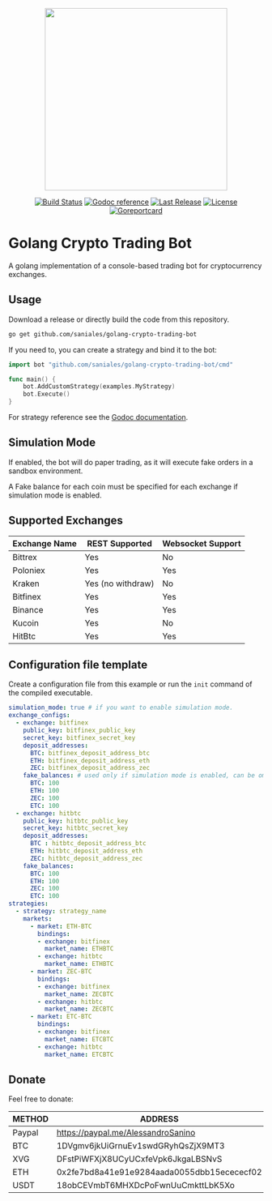 <p align="center"><img src="https://res.cloudinary.com/saniales-github/image/upload/v1541856660/saniales/golang-crypto-trading-bot/logo.png" width="360"></p>
<p align="center">
  <a href="https://travis-ci.org/saniales/golang-crypto-trading-bot"><img src="https://img.shields.io/travis/saniales/golang-crypto-trading-bot.svg?branch=master" alt="Build Status"></img></a>
  <a href="https://godoc.org/github.com/saniales/golang-crypto-trading-bot"><img src="https://godoc.org/github.com/saniales/golang-crypto-trading-bot?status.svg" alt="Godoc reference"></a>
  <a href="https://github.com/saniales/golang-crypto-trading-bot/releases"><img src="https://img.shields.io/github/release/saniales/golang-crypto-trading-bot.svg" alt="Last Release"></a>
  <a href="https://github.com/saniales/golang-crypto-trading-bot/LICENSE"><img src="https://img.shields.io/github/license/saniales/golang-crypto-trading-bot.svg?maxAge=2592000" alt="License"></a>
  <a href="https://goreportcard.com/report/github.com/saniales/golang-crypto-trading-bot"><img src="https://goreportcard.com/badge/github.com/saniales/golang-crypto-trading-bot" alt="Goreportcard" /></a>
</p>

# Golang Crypto Trading Bot

A golang implementation of a console-based trading bot for cryptocurrency exchanges.

## Usage

Download a release or directly build the code from this repository.

``` bash
go get github.com/saniales/golang-crypto-trading-bot
```

If you need to, you can create a strategy and bind it to the bot:

``` go
import bot "github.com/saniales/golang-crypto-trading-bot/cmd"

func main() {
    bot.AddCustomStrategy(examples.MyStrategy)
    bot.Execute()
}
```

For strategy reference see the [Godoc documentation](https://godoc.org/github.com/saniales/golang-crypto-trading-bot).

## Simulation Mode

If enabled, the bot will do paper trading, as it will execute fake orders in a sandbox environment.

A Fake balance for each coin must be specified for each exchange if simulation mode is enabled.

## Supported Exchanges

| Exchange Name | REST Supported    | Websocket Support |
| ------------- |------------------ | ----------------- |
| Bittrex       | Yes               | No                |
| Poloniex      | Yes               | Yes               |
| Kraken        | Yes (no withdraw) | No                |
| Bitfinex      | Yes               | Yes               |
| Binance       | Yes               | Yes               |
| Kucoin        | Yes               | No                |
| HitBtc        | Yes               | Yes               |

## Configuration file template

Create a configuration file from this example or run the `init` command of the compiled executable.

``` yaml
simulation_mode: true # if you want to enable simulation mode.
exchange_configs:
  - exchange: bitfinex
    public_key: bitfinex_public_key
    secret_key: bitfinex_secret_key
    deposit_addresses:
      BTC: bitfinex_deposit_address_btc
      ETH: bitfinex_deposit_address_eth
      ZEC: bitfinex_deposit_address_zec
    fake_balances: # used only if simulation mode is enabled, can be omitted if not enabled.
      BTC: 100
      ETH: 100
      ZEC: 100
      ETC: 100
  - exchange: hitbtc
    public_key: hitbtc_public_key
    secret_key: hitbtc_secret_key
    deposit_addresses:
      BTC : hitbtc_deposit_address_btc
      ETH: hitbtc_deposit_address_eth
      ZEC: hitbtc_deposit_address_zec
    fake_balances:
      BTC: 100
      ETH: 100
      ZEC: 100
      ETC: 100
strategies:
  - strategy: strategy_name
    markets:
      - market: ETH-BTC
        bindings:
        - exchange: bitfinex
          market_name: ETHBTC
        - exchange: hitbtc
          market_name: ETHBTC
      - market: ZEC-BTC
        bindings:
        - exchange: bitfinex
          market_name: ZECBTC
        - exchange: hitbtc
          market_name: ZECBTC
      - market: ETC-BTC
        bindings:
        - exchange: bitfinex
          market_name: ETCBTC
        - exchange: hitbtc
          market_name: ETCBTC
```

## Donate

Feel free to donate:

| METHOD  | ADDRESS                                     |
|-------- |-------------------------------------------- |
| Paypal  | https://paypal.me/AlessandroSanino          |
| BTC     | 1DVgmv6jkUiGrnuEv1swdGRyhQsZjX9MT3          |
| XVG     | DFstPiWFXjX8UCyUCxfeVpk6JkgaLBSNvS          |
| ETH     | 0x2fe7bd8a41e91e9284aada0055dbb15ecececf02  |
| USDT    | 18obCEVmbT6MHXDcPoFwnUuCmkttLbK5Xo          |

